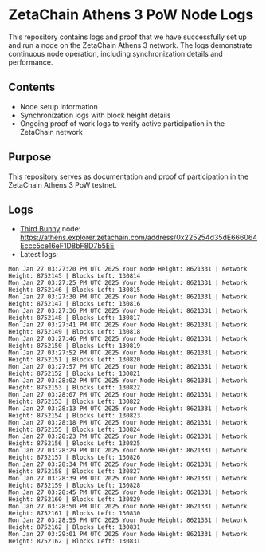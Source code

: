# ZetaChain Athens 3 PoW Node Logs
This repository contains logs and proof that we have successfully set up and run a node on the ZetaChain Athens 3 network. The logs demonstrate continuous node operation, including synchronization details and performance.

## Contents
- Node setup information
- Synchronization logs with block height details
- Ongoing proof of work logs to verify active participation in the ZetaChain network

## Purpose
This repository serves as documentation and proof of participation in the ZetaChain Athens 3 PoW testnet.

## Logs

- [Third Bunny](https://thirdbunny.xyz/) node: https://athens.explorer.zetachain.com/address/0x225254d35dE666064Eccc5ce16eF1D8bF8D7b5EE
- Latest logs:
```
Mon Jan 27 03:27:20 PM UTC 2025 Your Node Height: 8621331 | Network Height: 8752145 | Blocks Left: 130814
Mon Jan 27 03:27:25 PM UTC 2025 Your Node Height: 8621331 | Network Height: 8752146 | Blocks Left: 130815
Mon Jan 27 03:27:30 PM UTC 2025 Your Node Height: 8621331 | Network Height: 8752147 | Blocks Left: 130816
Mon Jan 27 03:27:36 PM UTC 2025 Your Node Height: 8621331 | Network Height: 8752148 | Blocks Left: 130817
Mon Jan 27 03:27:41 PM UTC 2025 Your Node Height: 8621331 | Network Height: 8752149 | Blocks Left: 130818
Mon Jan 27 03:27:46 PM UTC 2025 Your Node Height: 8621331 | Network Height: 8752150 | Blocks Left: 130819
Mon Jan 27 03:27:52 PM UTC 2025 Your Node Height: 8621331 | Network Height: 8752151 | Blocks Left: 130820
Mon Jan 27 03:27:57 PM UTC 2025 Your Node Height: 8621331 | Network Height: 8752152 | Blocks Left: 130821
Mon Jan 27 03:28:02 PM UTC 2025 Your Node Height: 8621331 | Network Height: 8752153 | Blocks Left: 130822
Mon Jan 27 03:28:07 PM UTC 2025 Your Node Height: 8621331 | Network Height: 8752153 | Blocks Left: 130822
Mon Jan 27 03:28:13 PM UTC 2025 Your Node Height: 8621331 | Network Height: 8752154 | Blocks Left: 130823
Mon Jan 27 03:28:18 PM UTC 2025 Your Node Height: 8621331 | Network Height: 8752155 | Blocks Left: 130824
Mon Jan 27 03:28:23 PM UTC 2025 Your Node Height: 8621331 | Network Height: 8752156 | Blocks Left: 130825
Mon Jan 27 03:28:29 PM UTC 2025 Your Node Height: 8621331 | Network Height: 8752157 | Blocks Left: 130826
Mon Jan 27 03:28:34 PM UTC 2025 Your Node Height: 8621331 | Network Height: 8752158 | Blocks Left: 130827
Mon Jan 27 03:28:39 PM UTC 2025 Your Node Height: 8621331 | Network Height: 8752159 | Blocks Left: 130828
Mon Jan 27 03:28:45 PM UTC 2025 Your Node Height: 8621331 | Network Height: 8752160 | Blocks Left: 130829
Mon Jan 27 03:28:50 PM UTC 2025 Your Node Height: 8621331 | Network Height: 8752161 | Blocks Left: 130830
Mon Jan 27 03:28:55 PM UTC 2025 Your Node Height: 8621331 | Network Height: 8752162 | Blocks Left: 130831
Mon Jan 27 03:29:01 PM UTC 2025 Your Node Height: 8621331 | Network Height: 8752162 | Blocks Left: 130831
```
